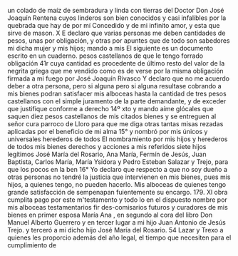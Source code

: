 un colado de maíz de sembradura y linda con tierras del
Doctor Don José Joaquín Rentena cuyos linderos son bien
conocidos y casi infalibles por la quebrada que hay de por mí
Concedido y de mi infinito amor, y esta que sirve de mason. X E declaro que varias personas me deben cantidades de pesos, unas por obligación, y otras por apuntes que de todo son sabedores mi dicha mujer y mis hijos; mando a mis
El siguiente es un documento escrito en un cuaderno.
pesos castellanos de que le tengo forrado obligación
41r cuya cantidad es procedente de último resto del valor de
la negrita griega que me vendido como es de verse
por la misma obligación firmada a mi fuego por José
Joaquín Rivasco
Y declaro que no me acuerdo deber a otra persona, pero si
alguna pero si alguna resultase cobrando a mis bienes
podran satisfacer mis alboceas hasta la cantidad de tres
pesos castellanos con el simple juramento de la parte demandante, y de exceder que justifique conforme a derecho
14º xto y mando aíme glócales que saquen diez pesos
castellanos de mis citados bienes y se entreguen al señor cura parroco de Lloro para que me diga otras tantas misas rezadas aplicadas por el beneficio de mi alma 15° y nombró por mis únicos y universales herederos de todos
El nombramiento por mis hijos y herederos de todos mis bienes derechos y acciones a mis referidos siete hijos legítimos José María del Rosario, Ana María, Fermín de Jesús, Juan Baptista, Carlos María, María Ysidora y Pedro Esteban Salazar y Trejo, para que los pocos en la ben
16° Yo declaro que respecto a que no soy dueño a otras personas no tendré la justicia que intervienen en mis bienes, pues mis hijos, a quienes tengo, no pueden hacerlo.
Mis alboceas de quienes tengo grande satisfacción de sempenapan fuientemente su encargo. 179. Xl obra cumplita pago por este m'testamento y todo lo en el dispuesto nombre por mis alboceas testamentarios fir
des-comisarios futuros y curadores de mis bienes en primer esposa María Ana , en segundo al cora del libro Don Manuel Alberto Guerrero y en tercer lugar a mi hijo Juan Antonio de Jesús Trejo.
y
terceró a mi dicho hijo José María del Rosario. 54
Lazar y Trexo a quienes les proporcio además del año legal, el tiempo que necesiten para el cumplimiento de